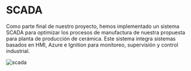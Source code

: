 # SCADA

Como parte final de nuestro proyecto, hemos implementado un sistema SCADA para optimizar los procesos de manufactura de nuestra propuesta para planta de producción de cerámica. Este sistema integra sistemas basados en HMI, Azure e Ignition para monitoreo, supervisión y control industrial.

![scada](https://github.com/danielCamiloP/TecnomecatroniX/assets/49196698/7081ad30-4143-47b4-8c65-7f1bd3b659ad)
